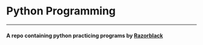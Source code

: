 # Python Programming
___

#### A repo containing python practicing programs by [Razorblack](https://github.com/razorblack)
